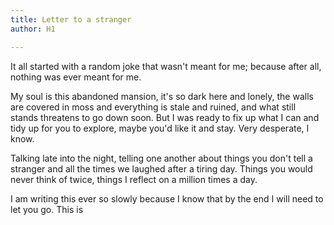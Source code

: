 ```yaml
---
title: Letter to a stranger
author: H1

---
```

It all started with a random joke that wasn't meant for me; because after all, nothing was ever meant for me.

My soul is this abandoned mansion, it's so dark here and lonely, the walls are covered in moss and everything is stale and ruined, and what still stands threatens to go down soon. But I was ready to fix up what I can and tidy up for you to explore, maybe you'd like it and stay. Very desperate, I know.

Talking late into the night, telling one another about things you don't tell a stranger and all the times we laughed after a tiring day. Things you would never think of twice, things I reflect on a million times a day.

I am writing this ever so slowly because I know that by the end I will need to let you go. This is 